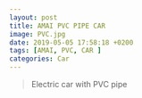 ```yaml
---
layout: post
title: AMAI PVC PIPE CAR
image: PVC.jpg
date: 2019-05-05 17:58:18 +0200
tags: [AMAI, PVC, CAR ]
categories: Car
---
```

> Electric car with PVC pipe 

